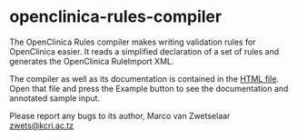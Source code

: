 openclinica-rules-compiler
==========================

The OpenClinica Rules compiler makes writing validation rules for OpenClinica easier.
It reads a simplified declaration of a set of rules and generates the OpenClinica RuleImport XML.

The compiler as well as its documentation is contained in the [HTML file](oc-rules-compiler.html).
Open that file and press the Example button to see the documentation and annotated sample input.

Please report any bugs to its author, Marco van Zwetselaar <zwets@kcri.ac.tz>
